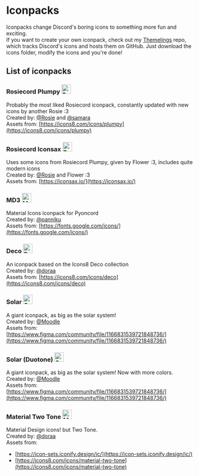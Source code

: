 <!-- docs/ICONPACKS.md is auto-generated, don't edit it manually -->

# Iconpacks

Iconpacks change Discord's boring icons to something more fun and exciting.  
If you want to create your own iconpack, check out my [Themelings](https://github.com/nexpid/Themelings/tree/data) repo, which tracks Discord's icons and hosts them on GitHub. Just download the icons folder, modify the icons and you're done!

## List of iconpacks

### Rosiecord Plumpy <img src="https://raw.githubusercontent.com/acquitelol/rosiecord/master/Packs/Plumpy/images/native/main_tabs/Messages@2x.png" alt="Rosiecord Plumpy preview" width=25 height=25 />

Probably the most liked Rosiecord iconpack, constantly updated with new icons by another Rosie :3  
Created by: [@Rosie](https://discord.com/users/581573474296791211) and [@samara](https://discord.com/users/1236648613145346203)  
Assets from: [https://icons8.com/icons/plumpy](https://icons8.com/icons/plumpy)

### Rosiecord Iconsax <img src="https://raw.githubusercontent.com/acquitelol/rosiecord/master/Packs/Iconsax/images/native/main_tabs/Messages@2x.png" alt="Rosiecord Iconsax preview" width=25 height=25 />

Uses some icons from Rosiecord Plumpy, given by Flower :3, includes quite modern icons  
Created by: [@Rosie](https://discord.com/users/581573474296791211) and Flower :3  
Assets from: [https://iconsax.io/](https://iconsax.io/)

### MD3 <img src="https://raw.githubusercontent.com/Panniku/vd-iconpacks/master/Packs/MaterialDesign3/images/native/main_tabs/Messages.png" alt="MD3 preview" width=25 height=25 />

Material Icons iconpack for Pyoncord  
Created by: [@panniku](https://discord.com/users/703634705152606318)  
Assets from: [https://fonts.google.com/icons/](https://fonts.google.com/icons/)

### Deco <img src="https://raw.githubusercontent.com/dora727/doraa-pyoncordstuff/master/Packs/Deco/images/native/main_tabs/Messages@2x.png" alt="Deco preview" width=25 height=25 />

An iconpack based on the Icons8 Deco collection  
Created by: [@doraa](https://discord.com/users/455513497288310785)  
Assets from: [https://icons8.com/icons/deco](https://icons8.com/icons/deco)

### Solar <img src="https://raw.githubusercontent.com/Moodzz1/discord-iconpacks/master/Packs/Solar/images/native/main_tabs/Messages@2x.png" alt="Solar preview" width=25 height=25 />

A giant iconpack, as big as the solar system!  
Created by: [@Moodle](https://discord.com/users/807170846497570848)  
Assets from: [https://www.figma.com/community/file/1166831539721848736/](https://www.figma.com/community/file/1166831539721848736/)

### Solar (Duotone) <img src="https://raw.githubusercontent.com/Moodzz1/discord-iconpacks/master/Packs/Solar-Duotone/images/native/main_tabs/Messages.png" alt="Solar (Duotone) preview" width=25 height=25 />

A giant iconpack, as big as the solar system! Now with more colors.  
Created by: [@Moodle](https://discord.com/users/807170846497570848)  
Assets from: [https://www.figma.com/community/file/1166831539721848736/](https://www.figma.com/community/file/1166831539721848736/)

### Material Two Tone <img src="https://raw.githubusercontent.com/dora727/doraa-pyoncordstuff/master/Packs/MaterialTwoTone/images/native/main_tabs/Messages.png" alt="Material Two Tone preview" width=25 height=25 />

Material Design icons! but Two Tone.  
Created by: [@doraa](https://discord.com/users/455513497288310785)  
Assets from:

- [https://icon-sets.iconify.design/ic/](https://icon-sets.iconify.design/ic/)
- [https://icons8.com/icons/material-two-tone](https://icons8.com/icons/material-two-tone)
